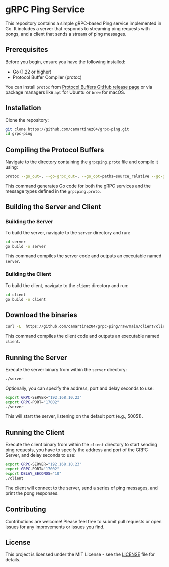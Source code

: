 # gRPC Ping Service

This repository contains a simple gRPC-based Ping service implemented in Go. It includes a server that responds to streaming ping requests with pongs, and a client that sends a stream of ping messages.

## Prerequisites

Before you begin, ensure you have the following installed:
- Go (1.22 or higher)
- Protocol Buffer Compiler (protoc)

You can install `protoc` from [Protocol Buffers GitHub release page](https://github.com/protocolbuffers/protobuf/releases) or via package managers like `apt` for Ubuntu or `brew` for macOS.

## Installation

Clone the repository:

```bash
git clone https://github.com/camartinez04/grpc-ping.git
cd grpc-ping
```

## Compiling the Protocol Buffers

Navigate to the directory containing the `grpcping.proto` file and compile it using:

```bash
protoc --go_out=. --go-grpc_out=. --go_opt=paths=source_relative --go-grpc_opt=paths=source_relative grpcping.proto
```

This command generates Go code for both the gRPC services and the message types defined in the `grpcping.proto`.

## Building the Server and Client

### Building the Server

To build the server, navigate to the `server` directory and run:

```bash
cd server
go build -o server
```

This command compiles the server code and outputs an executable named `server`.

### Building the Client

To build the client, navigate to the `client` directory and run:

```bash
cd client
go build -o client
```

## Download the binaries

```bash
curl -L  https://github.com/camartinez04/grpc-ping/raw/main/client/client-binaries.tar.gz > client-binaries.tar.gz
```

This command compiles the client code and outputs an executable named `client`.

## Running the Server

Execute the server binary from within the `server` directory:

```bash
./server
```

Optionally, you can specify the address, port and delay seconds to use:

```bash
export GRPC-SERVER="192.168.10.23"
export GRPC-PORT="17002"
./server
```

This will start the server, listening on the default port (e.g., 50051).

## Running the Client

Execute the client binary from within the `client` directory to start sending ping requests, 
you have to specify the address and port of the GRPC Server, and delay seconds to use:

```bash
export GRPC-SERVER="192.168.10.23"
export GRPC-PORT="17002"
export DELAY_SECONDS="10"
./client
```

The client will connect to the server, send a series of ping messages, and print the pong responses.

## Contributing

Contributions are welcome! Please feel free to submit pull requests or open issues for any improvements or issues you find.

## License

This project is licensed under the MIT License - see the [LICENSE](LICENSE) file for details.